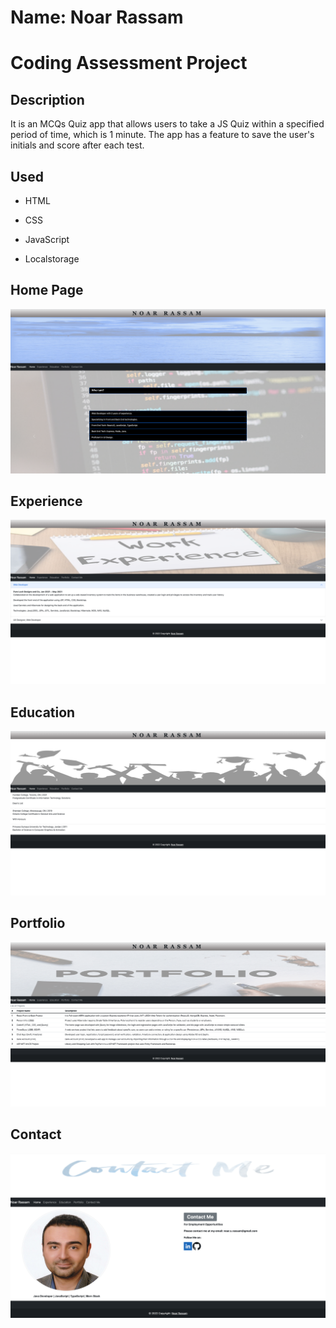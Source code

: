 # Name: Noar Rassam

# Coding Assessment Project

## Description

It is an MCQs Quiz app that allows users to take a JS Quiz within a specified period of time, which is 1 minute. The app has a feature to save the user's initials and score after each test.

## Used

- HTML

- CSS

- JavaScript

- Localstorage

## **Home Page**

![![Home]()](https://github.com/noarrassam/Portfolio/blob/master/images/Screenshots/Home.png)

## **Experience**

![![Experience]()](https://github.com/noarrassam/Portfolio/blob/master/images/Screenshots/Experience.png)

## **Education**

![![Education]()](https://github.com/noarrassam/Portfolio/blob/master/images/Screenshots/Education.png)

## **Portfolio**

![![Portfolio]()](https://github.com/noarrassam/Portfolio/blob/master/images/Screenshots/Portfolio.png)

## **Contact**

![![Contact]()](https://github.com/noarrassam/Portfolio/blob/master/images/Screenshots/Contact.png)
